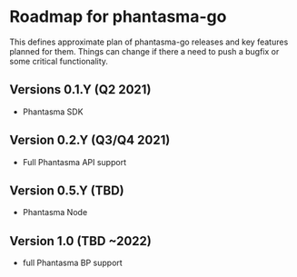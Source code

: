 # Roadmap for phantasma-go

This defines approximate plan of phantasma-go releases and key features planned for
them. Things can change if there a need to push a bugfix or some critical
functionality.

## Versions 0.1.Y (Q2 2021)
* Phantasma SDK 

## Version 0.2.Y (Q3/Q4 2021)
* Full Phantasma API support

## Version 0.5.Y (TBD)
* Phantasma Node

## Version 1.0 (TBD ~2022)
* full Phantasma BP support

